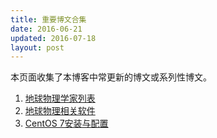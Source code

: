 ```yaml
---
title: 重要博文合集
date: 2016-06-21
updated: 2016-07-18
layout: post
---
```


本页面收集了本博客中常更新的博文或系列性博文。

1. [地球物理学家列表](/geophysicist.html)
2. [地球物理相关软件](/geo-software.html)
3. [CentOS 7安装与配置](/linux-environment-for-seismology-research.html)

